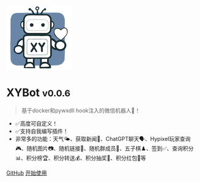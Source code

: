 ![logo](https://github.com/HenryXiaoYang/HXY_Readme_Images/blob/main/XYBot/logo/xybot_logo_small.png?raw=true)

# XYBot <small>v0.0.6</small>

> 基于docker和pywxdll hook注入的微信机器人🤖️！

- ✅高度可自定义！ 
- ✅支持自我编写插件！
- 非常多的功能：天气🌤️、获取新闻📰、ChatGPT聊天🗣️、Hypixel玩家查询🎮、随机图片📷、随机链接🔗、随机群成员👥、五子棋♟️、签到✅、查询积分📊、积分榜🏆、积分转送💰、积分抽奖🎁、积分红包🧧等 

[GitHub](https://github.com/HenryXiaoYang/XYBot)
[开始使用](#XYBot介绍)